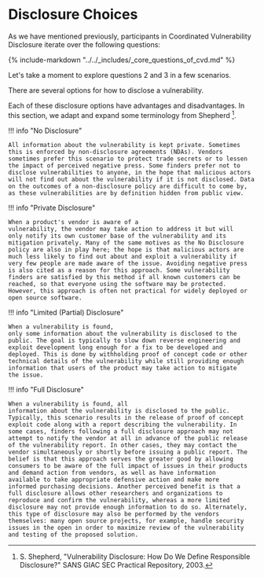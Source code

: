 # Disclosure Choices

As we have mentioned previously, participants in Coordinated
Vulnerability Disclosure iterate over the following questions:

{% include-markdown "../../_includes/_core_questions_of_cvd.md" %}

Let's take a moment to explore questions 2 and 3 in a few scenarios.
<!--start-->There are several options for how to disclose a vulnerability.
Each of these disclosure options have advantages and disadvantages.<!--end-->
In this section, we adapt and expand some terminology from Shepherd
[^1].

<div class="grid" markdown>

!!! info "No Disclosure"

    All information about the vulnerability is kept private. Sometimes
    this is enforced by non-disclosure agreements (NDAs). Vendors
    sometimes prefer this scenario to protect trade secrets or to lessen
    the impact of perceived negative press. Some finders prefer not to
    disclose vulnerabilities to anyone, in the hope that malicious actors
    will not find out about the vulnerability if it is not disclosed. Data
    on the outcomes of a non-disclosure policy are difficult to come by,
    as these vulnerabilities are by definition hidden from public view.

!!! info "Private Disclosure"

    When a product's vendor is aware of a
    vulnerability, the vendor may take action to address it but will
    only notify its own customer base of the vulnerability and its
    mitigation privately. Many of the same motives as the No Disclosure
    policy are also in play here; the hope is that malicious actors are
    much less likely to find out about and exploit a vulnerability if
    very few people are made aware of the issue. Avoiding negative press
    is also cited as a reason for this approach. Some vulnerability
    finders are satisfied by this method if all known customers can be
    reached, so that everyone using the software may be protected.
    However, this approach is often not practical for widely deployed or
    open source software.

!!! info "Limited (Partial) Disclosure"

    When a vulnerability is found,
    only some information about the vulnerability is disclosed to the
    public. The goal is typically to slow down reverse engineering and
    exploit development long enough for a fix to be developed and
    deployed. This is done by withholding proof of concept code or other
    technical details of the vulnerability while still providing enough
    information that users of the product may take action to mitigate
    the issue.

!!! info "Full Disclosure"

    When a vulnerability is found, all
    information about the vulnerability is disclosed to the public.
    Typically, this scenario results in the release of proof of concept
    exploit code along with a report describing the vulnerability. In
    some cases, finders following a full disclosure approach may not
    attempt to notify the vendor at all in advance of the public release
    of the vulnerability report. In other cases, they may contact the
    vendor simultaneously or shortly before issuing a public report. The
    belief is that this approach serves the greater good by allowing
    consumers to be aware of the full impact of issues in their products
    and demand action from vendors, as well as have information
    available to take appropriate defensive action and make more
    informed purchasing decisions. Another perceived benefit is that a
    full disclosure allows other researchers and organizations to
    reproduce and confirm the vulnerability, whereas a more limited
    disclosure may not provide enough information to do so. Alternately,
    this type of disclosure may also be performed by the vendors
    themselves: many open source projects, for example, handle security
    issues in the open in order to maximize review of the vulnerability
    and testing of the proposed solution.

</div>

[^1]:  S. Shepherd, "Vulnerability Disclosure: How Do We Define
    Responsible Disclosure?" SANS GIAC SEC Practical Repository,
    2003.
